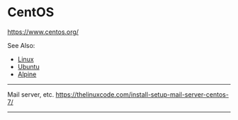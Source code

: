 # CentOS

https://www.centos.org/


See Also:

  - [Linux](Linux.md)
  - [Ubuntu](Ubuntu.md)
  - [Alpine](Alpine.md)
  
---

Mail server, etc.
https://thelinuxcode.com/install-setup-mail-server-centos-7/

---
